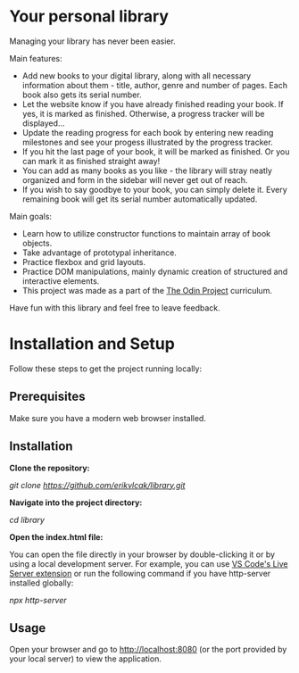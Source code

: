 # Your personal library

Managing your library has never been easier.

Main features:

- Add new books to your digital library, along with all necessary information about them - title, author, genre and number of pages. Each book also gets its serial number.
- Let the website know if you have already finished reading your book. If yes, it is marked as finished. Otherwise, a progress tracker will be displayed...
- Update the reading progress for each book by entering new reading milestones and see your progess illustrated by the progress tracker.
- If you hit the last page of your book, it will be marked as finished. Or you can mark it as finished straight away!
- You can add as many books as you like - the library will stray neatly organized and form in the sidebar will never get out of reach.
- If you wish to say goodbye to your book, you can simply delete it. Every remaining book will get its serial number automatically updated.

Main goals:

- Learn how to utilize constructor functions to maintain array of book objects.
- Take advantage of prototypal inheritance.
- Practice flexbox and grid layouts.
- Practice DOM manipulations, mainly dynamic creation of structured and interactive elements.
- This project was made as a part of the [The Odin Project](https://www.theodinproject.com/lessons/node-path-javascript-library) curriculum.

Have fun with this library and feel free to leave feedback.

# Installation and Setup

Follow these steps to get the project running locally:

Prerequisites
-
Make sure you have a modern web browser installed.

Installation
-
**Clone the repository:**

*git clone https://github.com/erikvlcak/library.git*

**Navigate into the project directory:**

*cd library*

**Open the index.html file:**

You can open the file directly in your browser by double-clicking it or by using a local development server. For example, you can use [VS Code's Live Server extension](https://marketplace.visualstudio.com/items?itemName=ritwickdey.LiveServer) or run the following command if you have http-server installed globally:

*npx http-server*

Usage
-
Open your browser and go to [http://localhost:8080](http://localhost:8080) (or the port provided by your local server) to view the application.
